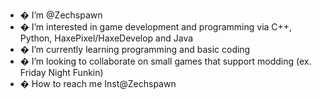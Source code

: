 - � I’m @Zechspawn
- � I’m interested in game development and programming via C++, Python, HaxePixel/HaxeDevelop and Java
- � I’m currently learning programming and basic coding 
- � I’m looking to collaborate on small games that support modding (ex. Friday Night Funkin)
- � How to reach me Inst@Zechspawn

<!---
Zechspawn/Zechspawn is a ✨ special ✨ repository because its `README.md` (this file) appears on your GitHub profile.
You can click the Preview link to take a look at your changes.
--->
